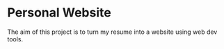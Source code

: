 # Personal Website

The aim of this project is to turn my resume into a website using web dev tools.
